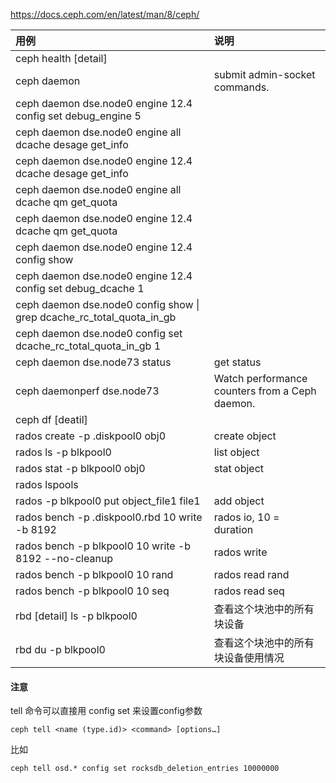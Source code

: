 https://docs.ceph.com/en/latest/man/8/ceph/

|用例|说明|
|:-|:-|
|ceph health \[detail\] ||
|ceph daemon|submit admin-socket commands.||
|ceph daemon dse.node0 engine 12.4 config set debug_engine 5||
|ceph daemon dse.node0 engine all dcache desage get_info||
|ceph daemon dse.node0 engine 12.4 dcache desage get_info||
|ceph daemon dse.node0 engine all dcache qm get_quota||
|ceph daemon dse.node0 engine 12.4 dcache qm get_quota||
|ceph daemon dse.node0 engine 12.4 config show||
|ceph daemon dse.node0 engine 12.4 config set debug_dcache 1||
|ceph daemon dse.node0 config show \| grep dcache_rc_total_quota_in_gb||
|ceph daemon dse.node0 config set dcache_rc_total_quota_in_gb 1||
|ceph daemon dse.node73 status|get status|
|ceph daemonperf dse.node73 |Watch performance counters from a Ceph daemon.|
|ceph df \[deatil\]||
|rados create -p .diskpool0  obj0| create object|
|rados ls -p blkpool0 | list object|
|rados stat -p blkpool0 obj0| stat object|
|rados lspools||
|rados -p blkpool0 put object_file1 file1| add object|
|rados bench -p .diskpool0.rbd 10 write -b 8192 |rados io, 10 = duration|
|rados bench -p blkpool0 10 write -b 8192 --no-cleanup |rados write|
|rados bench -p blkpool0 10 rand |rados read rand|
|rados bench -p blkpool0 10 seq |rados read seq|
|rbd \[detail\] ls -p blkpool0 |查看这个块池中的所有块设备|
|rbd du -p blkpool0 |查看这个块池中的所有块设备使用情况|


#### 注意
tell 命令可以直接用 config set 来设置config参数
```
ceph tell <name (type.id)> <command> [options…]
```
比如
```
ceph tell osd.* config set rocksdb_deletion_entries 10000000
```
